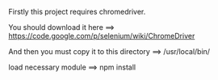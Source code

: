 Firstly this project requires chromedriver.

You should download it here ==> https://code.google.com/p/selenium/wiki/ChromeDriver

And then you must copy it to  this directory ==> /usr/local/bin/ 



load necessary module ==> npm install
